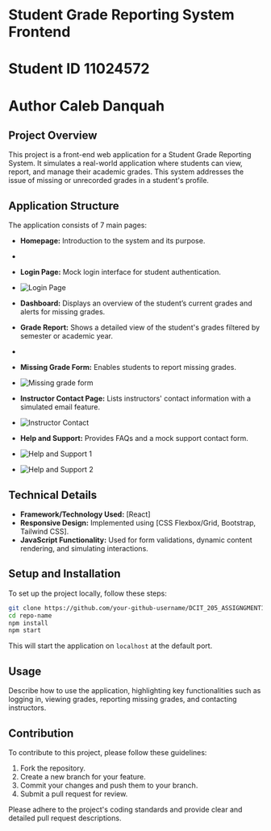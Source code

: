 # Student Grade Reporting System Frontend
#  Student ID 11024572
# Author Caleb Danquah
## Project Overview

This project is a front-end web application for a Student Grade Reporting System. It simulates a real-world application where students can view, report, and manage their academic grades. This system addresses the issue of missing or unrecorded grades in a student's profile.

## Application Structure

The application consists of 7 main pages:

- **Homepage:** Introduction to the system and its purpose.
- 
- **Login Page:** Mock login interface for student authentication.
- ![Login Page](https://github.com/calebdanquah1/11024572_DCIT205_Assingment-1/assets/151131950/22b5d842-49e8-409a-ae46-c81d4c253394)

- **Dashboard:** Displays an overview of the student’s current grades and alerts for missing grades.
- **Grade Report:** Shows a detailed view of the student's grades filtered by semester or academic year.
- 
- **Missing Grade Form:** Enables students to report missing grades.
- ![Missing grade form](https://github.com/calebdanquah1/11024572_DCIT205_Assingment-1/assets/151131950/a1fa9985-de2f-4fe5-96e6-6fbb780ba95f)

- **Instructor Contact Page:** Lists instructors' contact information with a simulated email feature.
- ![Instructor Contact](https://github.com/calebdanquah1/11024572_DCIT205_Assingment-1/assets/151131950/7fd677a9-1de3-4430-9cf5-cf7a807cebff)

- **Help and Support:** Provides FAQs and a mock support contact form.
- ![Help and Support 1](https://github.com/calebdanquah1/11024572_DCIT205_Assingment-1/assets/151131950/70e3e924-c34e-4d5b-830b-c56575d193c3)
- ![Help and Support 2](https://github.com/calebdanquah1/11024572_DCIT205_Assingment-1/assets/151131950/fc34b63b-8805-4c61-9013-71f5b735d7b2)



## Technical Details

- **Framework/Technology Used:** [React]
- **Responsive Design:** Implemented using [CSS Flexbox/Grid, Bootstrap, Tailwind CSS].
- **JavaScript Functionality:** Used for form validations, dynamic content rendering, and simulating interactions.

## Setup and Installation

To set up the project locally, follow these steps:

```bash
git clone https://github.com/your-github-username/DCIT_205_ASSIGNGMENT1.git
cd repo-name
npm install
npm start
```

This will start the application on `localhost` at the default port.

## Usage

Describe how to use the application, highlighting key functionalities such as logging in, viewing grades, reporting missing grades, and contacting instructors.

## Contribution

To contribute to this project, please follow these guidelines:

1. Fork the repository.
2. Create a new branch for your feature.
3. Commit your changes and push them to your branch.
4. Submit a pull request for review.

Please adhere to the project's coding standards and provide clear and detailed pull request descriptions.
